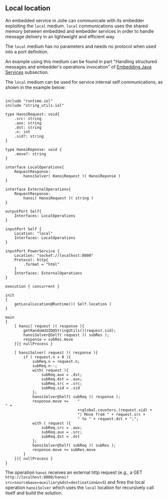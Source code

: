 ## Local location

An embedded service in Jolie can communicate with its embedder exploiting the `local` medium. `local` communications uses the shared memory between embedded and embedder services in order to handle message delivery in an lightweight and efficient way.

The `local` medium has no parameters and needs no protocol when used into a port definition.

An example using this medium can be found in part "Handling structured messages and embedder's operations invocation" of [Embedding Java Services](architectural_composition/embedding_java.html) subsection.

The `local` medium can be used for service internal self communications, as shown in the example below:

<pre><code class="language-jolie code">
include "runtime.iol"
include "string_utils.iol"

type HanoiRequest: void{
	.src: string
	.aux: string
	.dst: string
	.n: int
	.sid?: string
}

type HanoiReponse: void {
	.move?: string
}

interface LocalOperations{
	RequestResponse:
		hanoiSolver( HanoiRequest )( HanoiReponse )
}

interface ExternalOperations{
	RequestResponse:
		hanoi( HanoiRequest )( string )
}

outputPort Self{
	Interfaces: LocalOperations
}

inputPort Self {
	Location: "local"
	Interfaces: LocalOperations
}

inputPort PowerService {
	Location: "socket://localhost:8000"
	Protocol: http{
		.format = "html"
	}
	Interfaces: ExternalOperations
}

execution { concurrent }

init
{
	getLocalLocation@Runtime()( Self.location )
}

main
{
	[ hanoi( request )( response ){
		getRandomUUID@StringUtils()(request.sid);
		hanoiSolver@Self( request )( subRes );
		response = subRes.move
	}]{ nullProcess }

	[ hanoiSolver( request )( response ){
		if ( request.n > 0 ){
			subReq.n = request.n;
			subReq.n--;
			with( request ){
				subReq.aux = .dst;
				subReq.dst = .aux;
				subReq.src = .src;
				subReq.sid = .sid
			};
			hanoiSolver@Self( subReq )( response );
			response.move += 	"<br>" + 
								++global.counters.(request.sid) + 
								") Move from " + request.src +
								" to " + request.dst + ";";
			with ( request ){
				subReq.src = .aux;
				subReq.aux = .src;
				subReq.dst = .dst
			};
			hanoiSolver@Self( subReq )( subRes );
			response.move += subRes.move
		}
	}]{ nullProcess }
}
</code></pre>

The operation `hanoi` receives an external http request (e.g., a GET `http://localhost:8000/hanoi?src=source&aux=auxiliary&dst=destination&n=5`) and fires the local operation `hanoiSolver` which uses the `local` location for recursively call itself and build the solution.